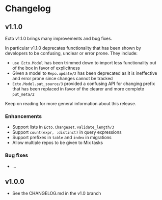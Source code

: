 # Changelog

## v1.1.0

Ecto v1.1.0 brings many improvements and bug fixes.

In particular v1.1.0 deprecates functionality that has been shown by developers to be confusing, unclear or error prone. They include:

* `use Ecto.Model` has been trimmed down to import less functionality out of the box in favor of explicitness
* Given a model to `Repo.update/2` has been deprecated as it is ineffective and error prone since changes cannot be tracked
* `Ecto.Model.put_source/3` provided a confusing API for changing prefix that has been replaced in favor of the clearer and more complete `put_meta/2`

Keep on reading for more general information about this release.

### Enhancements

* Support lists in `Ecto.Changeset.validate_length/3`
* Support `count(expr, :distinct)` in query expressions
* Support prefixes in `table` and `index` in migrations
* Allow multiple repos to be given to Mix tasks

### Bug fixes

* ...

## v1.0.0

* See the CHANGELOG.md in the v1.0 branch
